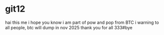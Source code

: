 # git12
hai
this me
i hope you know
i am part of pow and pop from BTC
i warning to all people, btc will dump in nov 2025
thank you for all
333#bye
